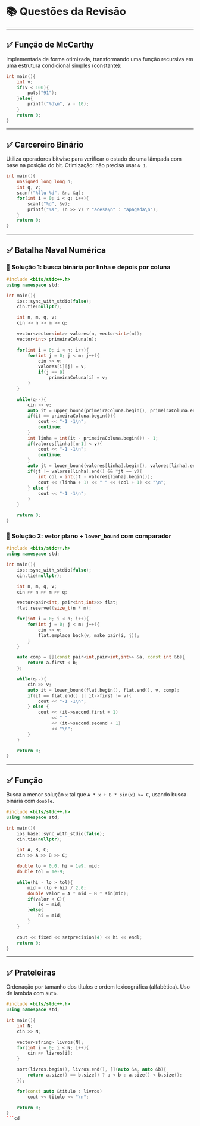 # 📚 Questões da Revisão

---

## ✅ Função de McCarthy

Implementada de forma otimizada, transformando uma função recursiva em uma estrutura condicional simples (constante):

```c
int main(){
    int v;
    if(v < 100){
        puts("91");
    }else{
        printf("%d\n", v - 10);
    }
    return 0;
}
```

---

## ✅ Carcereiro Binário

Utiliza operadores bitwise para verificar o estado de uma lâmpada com base na posição do bit. Otimização: não precisa usar `& 1`.

```c
int main(){
    unsigned long long n;
    int q, v;
    scanf("%llu %d", &n, &q);
    for(int i = 0; i < q; i++){
        scanf("%d", &v);
        printf("%s", (n >> v) ? "acesa\n" : "apagada\n");
    }
    return 0;
}
```

---

## ✅ Batalha Naval Numérica

### 🔹 Solução 1: busca binária por linha e depois por coluna

```cpp
#include <bits/stdc++.h>
using namespace std;

int main(){
    ios::sync_with_stdio(false);
    cin.tie(nullptr);

    int n, m, q, v;
    cin >> n >> m >> q;

    vector<vector<int>> valores(n, vector<int>(m));
    vector<int> primeiraColuna(n);

    for(int i = 0; i < n; i++){
        for(int j = 0; j < m; j++){
            cin >> v;
            valores[i][j] = v;
            if(j == 0)
                primeiraColuna[i] = v;
        }
    }

    while(q--){
        cin >> v;
        auto it = upper_bound(primeiraColuna.begin(), primeiraColuna.end(), v);
        if(it == primeiraColuna.begin()){
            cout << "-1 -1\n";
            continue;
        }
        int linha = int(it - primeiraColuna.begin()) - 1;
        if(valores[linha][m-1] < v){
            cout << "-1 -1\n";
            continue;
        }
        auto jt = lower_bound(valores[linha].begin(), valores[linha].end(), v);
        if(jt != valores[linha].end() && *jt == v){
            int col = int(jt - valores[linha].begin());
            cout << (linha + 1) << " " << (col + 1) << "\n";
        } else {
            cout << "-1 -1\n";
        }
    }

    return 0;
}
```

### 🔹 Solução 2: vetor plano + `lower_bound` com comparador

```cpp
#include <bits/stdc++.h>
using namespace std;

int main(){
    ios::sync_with_stdio(false);
    cin.tie(nullptr);

    int n, m, q, v;
    cin >> n >> m >> q;

    vector<pair<int, pair<int,int>>> flat;
    flat.reserve((size_t)n * m);

    for(int i = 0; i < n; i++){
        for(int j = 0; j < m; j++){
            cin >> v;
            flat.emplace_back(v, make_pair(i, j));
        }
    }

    auto comp = [](const pair<int,pair<int,int>> &a, const int &b){
        return a.first < b;
    };

    while(q--){
        cin >> v;
        auto it = lower_bound(flat.begin(), flat.end(), v, comp);
        if(it == flat.end() || it->first != v){
            cout << "-1 -1\n";
        } else {
            cout << (it->second.first + 1)
                 << " "
                 << (it->second.second + 1)
                 << "\n";
        }
    }

    return 0;
}
```

---

## ✅ Função 

Busca a menor solução `x` tal que `A * x + B * sin(x) >= C`, usando busca binária com `double`.

```cpp
#include <bits/stdc++.h>
using namespace std;

int main(){
    ios_base::sync_with_stdio(false);
    cin.tie(nullptr);

    int A, B, C;
    cin >> A >> B >> C;

    double lo = 0.0, hi = 1e9, mid;
    double tol = 1e-9;

    while(hi - lo > tol){
        mid = (lo + hi) / 2.0;
        double valor = A * mid + B * sin(mid);
        if(valor < C){
            lo = mid;
        }else{
            hi = mid;
        }
    }

    cout << fixed << setprecision(4) << hi << endl;
    return 0;
}
```

---

## ✅ Prateleiras 

Ordenação por tamanho dos títulos e ordem lexicográfica (alfabética). Uso de lambda com `auto`.

```cpp
#include <bits/stdc++.h>
using namespace std;

int main(){
    int N;
    cin >> N;

    vector<string> livros(N);
    for(int i = 0; i < N; i++){
        cin >> livros[i];
    }

    sort(livros.begin(), livros.end(), [](auto &a, auto &b){
        return a.size() == b.size() ? a < b : a.size() < b.size();
    });

    for(const auto &titulo : livros)
        cout << titulo << "\n";

    return 0;
}
```cd